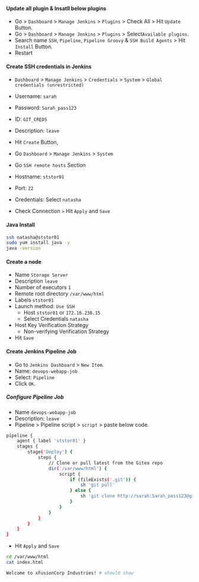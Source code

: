 #### Update all plugin & Insatll below plugins

- Go > `Dashboard` > `Manage Jenkins` > `Plugins` > Check All > Hit `Update` Button.
- Go > `Dashboard` > `Manage Jenkins` > `Plugins` > Select`Available plugins`.
- Search name `SSH`, `Pipeline`, `Pipeline Groovy` & `SSH Build Agents` > Hit `Install` Button.
- Restart

#### Create SSH credentials in Jenkins

- `Dashboard` > `Manage Jenkins` > `Credentials` > `System` > `Global credentials (unrestricted)`
- Username: `sarah`
- Password: `Sarah_pass123`
- ID: `GIT_CREDS`
- Description: `leave`
- Hit `Create` Button,

- Go `Dashboard` > `Manage Jenkins` > `System`
- Go `SSH remote hosts` Section
- Hostname: `ststor01`
- Port: `22`
- Credentials: Select `natasha`
- Check Connection `>` Hit `Apply` and `Save`

#### Java Install

```bash
ssh natasha@ststor01
sudo yum install java -y
java -version
```

#### Create a node

- Name `Storage Server`
- Description `leave`
- Number of executors `1`
- Remote root directory `/var/www/html`
- Labels `ststor01`
- Launch method: `Use SSH`
  - Host `ststor01` or `172.16.238.15`
  - Select Credentials `natasha`
- Host Key Verification Strategy
  - Non-verifying Verification Strategy
- Hit `Save`

#### Create Jenkins Pipeline Job

- Go to `Jenkins Dashboard` > `New Item`.
- Name: `devops-webapp-job`
- Select: `Pipeline`
- Click `OK`.

##### Configure Pipeline Job

- Name `devops-webapp-job`
- Description: `leave`
- Pipeline > Pipeline script > `script` > paste below code.

```bash
pipeline {
    agent { label 'ststor01' }
    stages {
        stage('Deploy') {
            steps {
                // Clone or pull latest from the Gitea repo
                dir('/var/www/html') {
                    script {
                        if (fileExists('.git')) {
                            sh 'git pull'
                        } else {
                            sh 'git clone http://sarah:Sarah_pass123@git.stratos.xfusioncorp.com/sarah/web_app.git .'
                        }
                    }
                }
            }
        }
    }
}
```

- Hit `Apply` and `Save`

```bash
cd /var/www/html
cat index.html
```

```bash
Welcome to xFusionCorp Industries! # should show
```
